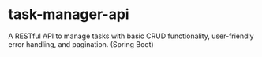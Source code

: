 # task-manager-api
A RESTful API to manage tasks with basic CRUD functionality, user-friendly error handling, and pagination. (Spring Boot)

